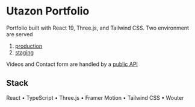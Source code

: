 # Utazon Portfolio

Portfolio built with React 19, Three.js, and Tailwind CSS.
Two environment are served 
1. [production](https://utazon.fr)
2. [staging](https://staging.utazon.fr)

Videos and Contact form are handled by a [public API](https://github.com/dirdr/utazon_backend)

## Stack
React • TypeScript • Three.js • Framer Motion • Tailwind CSS • Wouter
